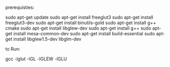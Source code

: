 prerequisties:

sudo apt-get update
sudo apt-get install freeglut3
sudo apt-get install freeglut3-dev
sudo apt-get install binutils-gold
sudo apt-get install g++ cmake
sudo apt-get install libglew-dev
sudo apt-get install g++
sudo apt-get install mesa-common-dev
sudo apt-get install build-essential
sudo apt-get install libglew1.5-dev libglm-dev




to Run:

gcc <filename> -lglut -lGL -lGLEW -lGLU
